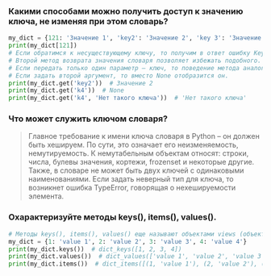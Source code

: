 ### Какими способами можно получить доступ к значению ключа, не изменяя при этом словарь?

```python
my_dict = {121: 'Значение 1', 'key2': 'Значение 2', 'key 3': 'Значение 3'}
print(my_dict[121])
# Если обратимся к несуществующему ключу, то получим в ответ ошибку KeyError. 
# Второй метод возврата значения словаря позволяет избежать подобного. Он основан на методе get(). 
# Если передать только один параметр – ключ, то поведение метода аналогично квадратным скобкам, но не возникнет ошибки при обращении к несуществующему элементу, а просто вернется None. 
# Если задать второй аргумент, то вместо None отобразится он.
print(my_dict.get('key2'))  # Значение 2
print(my_dict.get('k4'))  # None
print(my_dict.get('k4', 'Нет такого ключа'))  # 'Нет такого ключа'
```

### Что может служить ключом словаря? 

> Главное требование к имени ключа словаря в Python – он должен быть хешируем.
> По сути, это означает его неизменяемость, немутируемость. 
> К немутабельным объектам относят: строки, числа, булевы значения, кортежи, frozenset и некоторые другие. 
> Также, в словаре не может быть двух ключей с одинаковыми наименованиями.
> Если задать неверный тип для ключа, то возникнет ошибка TypeError, говорящая о нехешируемости элемента.

### Охарактеризуйте методы keys(), items(), values(). 

```python
# Методы keys(), items(), values() еще называют объектами views (объекты просмотра словаря). 
my_dict = {1: 'value 1', 2: 'value 2', 3: 'value 3', 4: 'value 4'}
print(my_dict.keys())  # dict_keys([1, 2, 3, 4])
print(my_dict.values())  # dict_values(['value 1', 'value 2', 'value 3', 'value 4'])
print(my_dict.items())  # dict_items([(1, 'value 1'), (2, 'value 2'), (3, 'value 3'), (4, 'value 4')])
```
